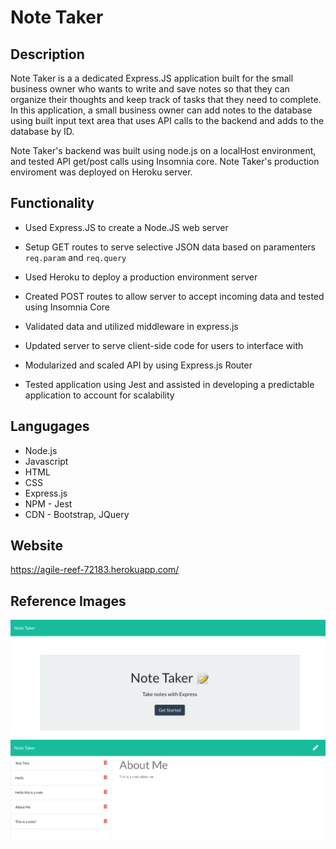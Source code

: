 # Note Taker

## Description
Note Taker is a a dedicated Express.JS application built for the small business owner who wants to write and save notes so that they can organize their thoughts and keep track of tasks that they need to complete. In this application, a small business owner can add notes to the database using built input text area that uses API calls to the backend and adds to the database by ID.

Note Taker's backend was built using node.js on a localHost environment, and tested API get/post calls using Insomnia core. Note Taker's production enviroment was deployed on Heroku server. 

## Functionality

* Used Express.JS to create a Node.JS web server

* Setup GET routes to serve selective JSON data based on paramenters `req.param` and `req.query`

* Used Heroku to deploy a production environment server

* Created POST routes to allow server to accept incoming data and tested using Insomnia Core

* Validated data and utilized middleware in express.js 

* Updated server to serve client-side code for users to interface with

* Modularized and scaled API by using Express.js Router

* Tested application using Jest and assisted in developing a predictable application to account for scalability

## Langugages
* Node.js
* Javascript
* HTML
* CSS
* Express.js
* NPM - Jest
* CDN - Bootstrap, JQuery

## Website
https://agile-reef-72183.herokuapp.com/ 

## Reference Images
<img src="./public/assets/images/agile-reef-72183.herokuapp.com_.png" alt="reference image of Note Taker application">
<img src="./public/assets/images/agile-reef-72183.herokuapp.com_notes.png" alt="reference image of Note Taker application">